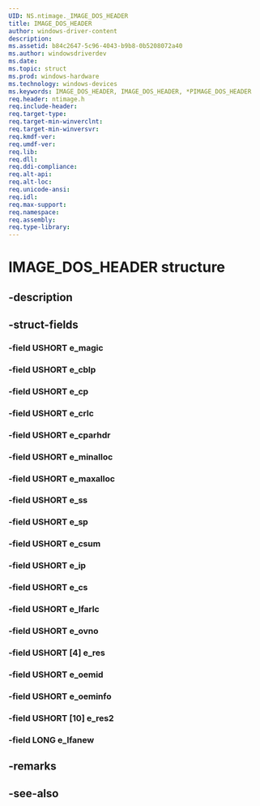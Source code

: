 ```yaml
---
UID: NS.ntimage._IMAGE_DOS_HEADER
title: IMAGE_DOS_HEADER
author: windows-driver-content
description: 
ms.assetid: b84c2647-5c96-4043-b9b8-0b5208072a40
ms.author: windowsdriverdev
ms.date: 
ms.topic: struct
ms.prod: windows-hardware
ms.technology: windows-devices
ms.keywords: IMAGE_DOS_HEADER, IMAGE_DOS_HEADER, *PIMAGE_DOS_HEADER
req.header: ntimage.h
req.include-header:
req.target-type:
req.target-min-winverclnt:
req.target-min-winversvr:
req.kmdf-ver:
req.umdf-ver:
req.lib:
req.dll:
req.ddi-compliance:
req.alt-api:
req.alt-loc:
req.unicode-ansi:
req.idl:
req.max-support:
req.namespace:
req.assembly:
req.type-library:
---
```


# IMAGE_DOS_HEADER structure

## -description



## -struct-fields

### -field USHORT e_magic			
 	
### -field USHORT e_cblp			
 	
### -field USHORT e_cp			
 	
### -field USHORT e_crlc			
 	
### -field USHORT e_cparhdr			
 	
### -field USHORT e_minalloc			
 	
### -field USHORT e_maxalloc			
 	
### -field USHORT e_ss			
 	
### -field USHORT e_sp			
 	
### -field USHORT e_csum			
 	
### -field USHORT e_ip			
 	
### -field USHORT e_cs			
 	
### -field USHORT e_lfarlc			
 	
### -field USHORT e_ovno			
 	
### -field USHORT [4] e_res			
 	
### -field USHORT e_oemid			
 	
### -field USHORT e_oeminfo			
 	
### -field USHORT [10] e_res2			
 	
### -field LONG e_lfanew			
 	
## -remarks

## -see-also